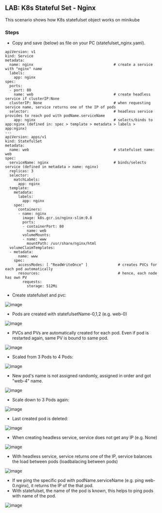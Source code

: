 ## LAB: K8s Stateful Set - Nginx

This scenario shows how K8s statefulset object works on minikube

### Steps

- Copy and save (below) as file on your PC (statefulset_nginx.yaml). 

```     
apiVersion: v1
kind: Service
metadata:
  name: nginx                                     # create a service with "nginx" name
  labels:
    app: nginx
spec:
  ports:
  - port: 80
    name: web                                     # create headless service if clusterIP:None
  clusterIP: None                                 # when requesting service name, service returns one of the IP of pods
  selector:                                       # headless service provides to reach pod with podName.serviceName
    app: nginx                                    # selects/binds to app:nginx (defined in: spec > template > metadata > labels > app:nginx)
---
apiVersion: apps/v1
kind: StatefulSet
metadata:
  name: web                                       # statefulset name: web
spec:
  serviceName: nginx                              # binds/selects service (defined in metadata > name: nginx)            
  replicas: 3
  selector:
    matchLabels:
      app: nginx
  template:
    metadata:
      labels:
        app: nginx                            
    spec:
      containers:
      - name: nginx
        image: k8s.gcr.io/nginx-slim:0.8
        ports:
        - containerPort: 80
          name: web
        volumeMounts:
        - name: www
          mountPath: /usr/share/nginx/html
  volumeClaimTemplates:
  - metadata:
      name: www
    spec:
      accessModes: [ "ReadWriteOnce" ]              # creates PVCs for each pod automatically
      resources:                                    # hence, each node has own PV
        requests:
          storage: 512Mi
```
- Create statefulset and pvc:

![image](https://user-images.githubusercontent.com/10358317/152322911-47e14c25-9f86-49ff-bdcf-df74e38e5939.png)

- Pods are created with statefulsetName-0,1,2 (e.g. web-0)

![image](https://user-images.githubusercontent.com/10358317/152323071-a79b5d15-22e4-424b-86a3-f84a77377b69.png)

- PVCs and PVs are automatically created for each pod. Even if pod is restarted again, same PV is bound to same pod.
 
![image](https://user-images.githubusercontent.com/10358317/152324124-bbae308a-533f-4476-8206-6d53c6b9b648.png)

- Scaled from 3 Pods to 4 Pods:

![image](https://user-images.githubusercontent.com/10358317/152324908-762100ca-94b3-4db4-b73e-9ad09c32588d.png)

- New pod's name is not assigned randomly, assigned in order and got "web-4" name. 

![image](https://user-images.githubusercontent.com/10358317/152325051-2f757f13-77ae-4aab-84d9-d6f6c8a04c1c.png)

- Scale down to 3 Pods again:

![image](https://user-images.githubusercontent.com/10358317/152325305-c10782a2-a8e2-4c5b-8da9-7ca90de9e00a.png)

- Last created pod is deleted: 

![image](https://user-images.githubusercontent.com/10358317/152325429-20d84fdf-aeb2-45e7-8790-55ba3a28b197.png)

- When creating headless service, service does not get any IP (e.g. None)

![image](https://user-images.githubusercontent.com/10358317/152325883-3b833268-cae9-4863-9e05-af80b0cefa8d.png)

- With headless service, service returns one of the IP, service balances the load between pods (loadbalacing between pods)

![image](https://user-images.githubusercontent.com/10358317/152327066-45cb6cf0-b988-48a7-aef7-2e8295334280.png)

- If we ping the specific pod with podName.serviceName (e.g. ping web-0.nginx), it returns the IP of the that pod.
- With statefulset, the name of the pod is known, this helps to ping pods with name of the pod.

![image](https://user-images.githubusercontent.com/10358317/152327651-449cb69b-fe2e-45a9-b0b1-bd01fa340eff.png)

